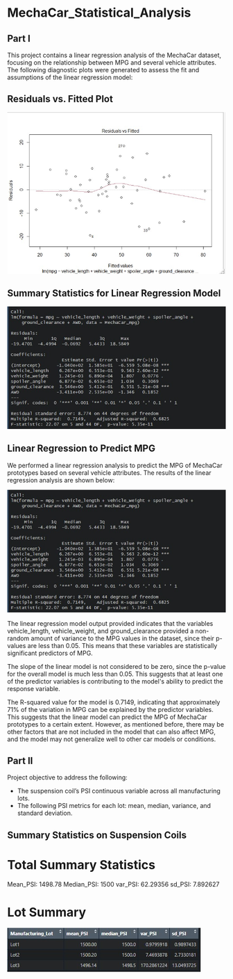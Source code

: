 # MechaCar_Statistical_Analysis
## Part I 
This project contains a linear regression analysis of the MechaCar dataset, focusing on the relationship between MPG and several vehicle attributes. The following diagnostic plots were generated to assess the fit and assumptions of the linear regression model:

## Residuals vs. Fitted Plot

![Residuals vs. Fitted Plot](https://github.com/aahudson/MechaCar_Statistical_Analysis/blob/main/Results/LinearRegression_Residuals_vs_Fitted.jpg)

## Summary Statistics for Linear Regression Model

![Summary Statistics for Linear Regression Model](https://github.com/aahudson/MechaCar_Statistical_Analysis/blob/main/Results/MechaCar_SummaryStats_LinearRegression.jpg)


## Linear Regression to Predict MPG

We performed a linear regression analysis to predict the MPG of MechaCar prototypes based on several vehicle attributes. The results of the linear regression analysis are shown below:

![Summary Statistics for Linear Regression Model](https://github.com/aahudson/MechaCar_Statistical_Analysis/blob/main/Results/MechaCar_SummaryStats_LinearRegression.jpg)

The linear regression model output provided indicates that the variables vehicle_length, vehicle_weight, and ground_clearance provided a non-random amount of variance to the MPG values in the dataset, since their p-values are less than 0.05. This means that these variables are statistically significant predictors of MPG.

The slope of the linear model is not considered to be zero, since the p-value for the overall model is much less than 0.05. This suggests that at least one of the predictor variables is contributing to the model's ability to predict the response variable.

The R-squared value for the model is 0.7149, indicating that approximately 71% of the variation in MPG can be explained by the predictor variables. This suggests that the linear model can predict the MPG of MechaCar prototypes to a certain extent. However, as mentioned before, there may be other factors that are not included in the model that can also affect MPG, and the model may not generalize well to other car models or conditions.

## Part II
Project objective to address the following: 
- The suspension coil’s PSI continuous variable across all manufacturing lots.
- The following PSI metrics for each lot: mean, median, variance, and standard deviation.

## Summary Statistics on Suspension Coils
# Total Summary Statistics 
Mean_PSI: 1498.78
Median_PSI: 1500
var_PSI: 62.29356
sd_PSI: 7.892627

# Lot Summary 
![Summary Statistics for Lot](https://github.com/aahudson/MechaCar_Statistical_Analysis/blob/main/Results/Manufacturing_Lot_Summary.jpg)

